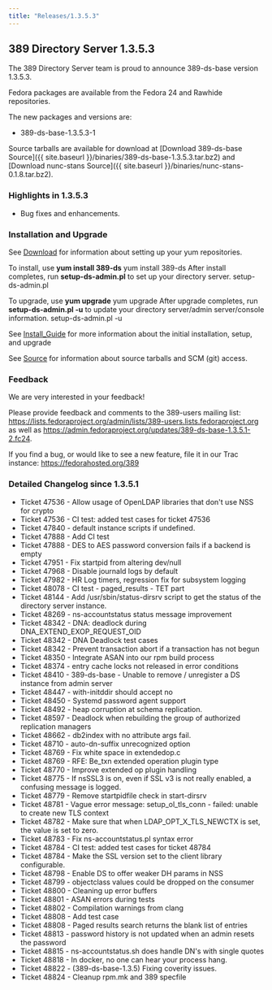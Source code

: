 ```yaml
---
title: "Releases/1.3.5.3"
---
```

389 Directory Server 1.3.5.3
-----------------------------

The 389 Directory Server team is proud to announce 389-ds-base version 1.3.5.3.

Fedora packages are available from the Fedora 24 and Rawhide repositories.

The new packages and versions are:

-   389-ds-base-1.3.5.3-1

Source tarballs are available for download at [Download 389-ds-base Source]({{ site.baseurl }}/binaries/389-ds-base-1.3.5.3.tar.bz2) and [Download nunc-stans Source]({{ site.baseurl }}/binaries/nunc-stans-0.1.8.tar.bz2).

### Highlights in 1.3.5.3

-   Bug fixes and enhancements.

### Installation and Upgrade

See [Download](../download.html) for information about setting up your yum repositories.

To install, use **yum install 389-ds** yum install 389-ds After install completes, run **setup-ds-admin.pl** to set up your directory server. setup-ds-admin.pl

To upgrade, use **yum upgrade** yum upgrade After upgrade completes, run **setup-ds-admin.pl -u** to update your directory server/admin server/console information. setup-ds-admin.pl -u

See [Install\_Guide](../legacy/install-guide.html) for more information about the initial installation, setup, and upgrade

See [Source](../development/source.html) for information about source tarballs and SCM (git) access.

### Feedback

We are very interested in your feedback!

Please provide feedback and comments to the 389-users mailing list: <https://lists.fedoraproject.org/admin/lists/389-users.lists.fedoraproject.org> as well as <https://admin.fedoraproject.org/updates/389-ds-base-1.3.5.1-2.fc24>.

If you find a bug, or would like to see a new feature, file it in our Trac instance: <https://fedorahosted.org/389>

### Detailed Changelog since 1.3.5.1

-   Ticket 47536 - Allow usage of OpenLDAP libraries that don't use NSS for crypto
-   Ticket 47536 - CI test: added test cases for ticket 47536
-   Ticket 47840 - default instance scripts if undefined.
-   Ticket 47888 - Add CI test
-   Ticket 47888 - DES to AES password conversion fails if a backend is empty
-   Ticket 47951 - Fix startpid from altering dev/null
-   Ticket 47968 - Disable journald logs by default
-   Ticket 47982 - HR Log timers, regression fix for subsystem logging
-   Ticket 48078 - CI test - paged_results - TET part
-   Ticket 48144 - Add /usr/sbin/status-dirsrv script to get the status of the directory server instance.
-   Ticket 48269 - ns-accountstatus status message improvement
-   Ticket 48342 - DNA: deadlock during DNA_EXTEND_EXOP_REQUEST_OID
-   Ticket 48342 - DNA Deadlock test cases
-   Ticket 48342 - Prevent transaction abort if a transaction has not begun
-   Ticket 48350 - Integrate ASAN into our rpm build process
-   Ticket 48374 - entry cache locks not released in error conditions
-   Ticket 48410 - 389-ds-base - Unable to remove / unregister a DS instance from admin server
-   Ticket 48447 - with-initddir should accept no
-   Ticket 48450 - Systemd password agent support
-   Ticket 48492 - heap corruption at schema replication.
-   Ticket 48597 - Deadlock when rebuilding the group of authorized replication managers
-   Ticket 48662 - db2index with no attribute args fail.
-   Ticket 48710 - auto-dn-suffix unrecognized option
-   Ticket 48769 - Fix white space in extendedop.c
-   Ticket 48769 - RFE: Be_txn extended operation plugin type
-   Ticket 48770 - Improve extended op plugin handling
-   Ticket 48775 - If nsSSL3 is on, even if SSL v3 is not really enabled, a confusing message is logged.
-   Ticket 48779 - Remove startpidfile check in start-dirsrv
-   Ticket 48781 - Vague error message: setup_ol_tls_conn - failed: unable to create new TLS context
-   Ticket 48782 - Make sure that when LDAP_OPT_X_TLS_NEWCTX is set, the value is set to zero.
-   Ticket 48783 - Fix ns-accountstatus.pl syntax error
-   Ticket 48784 - CI test: added test cases for ticket 48784
-   Ticket 48784 - Make the SSL version set to the client library configurable.
-   Ticket 48798 - Enable DS to offer weaker DH params in NSS
-   Ticket 48799 - objectclass values could be dropped on the consumer
-   Ticket 48800 - Cleaning up error buffers
-   Ticket 48801 - ASAN errors during tests
-   Ticket 48802 - Compilation warnings from clang
-   Ticket 48808 - Add test case
-   Ticket 48808 - Paged results search returns the blank list of entries
-   Ticket 48813 - password history is not updated when an admin resets the password
-   Ticket 48815 - ns-accountstatus.sh does handle DN's with single quotes
-   Ticket 48818 - In docker, no one can hear your process hang.
-   Ticket 48822 - (389-ds-base-1.3.5) Fixing coverity issues.
-   Ticket 48824 - Cleanup rpm.mk and 389 specfile
